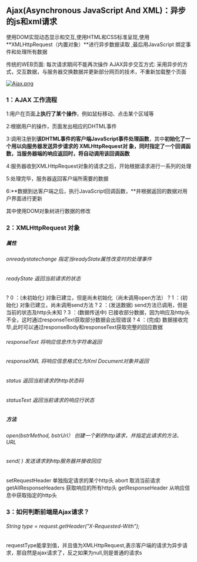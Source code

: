 ## Ajax(Asynchronous JavaScript And XML)：异步的js和xml请求

使用DOM实现动态显示和交互,使用HTML和CSS标准呈现,使用**XMLHttpRequest（内置对象）**进行异步数据读取 ,最后用JavaScript 绑定事件和处理所有数据

传统的WEB页面: 每次请求期间不能再次操作 AJAX异步交互方式: 采用异步的方式，交互数据，与服务器交换数据并更新部分网页的技术，不重新加载整个页面

[![Ajax.png](https://github.com/likang315/Java-and-Middleware/raw/master/9%EF%BC%9AJsp%EF%BC%8CEL%EF%BC%8CJstl%EF%BC%8CAjax%EF%BC%8CJson/%E6%96%B0%E5%BB%BA%E6%96%87%E4%BB%B6%E5%A4%B9/Ajax.png?raw=true)](https://github.com/likang315/Java-and-Middleware/blob/master/9：Jsp，EL，Jstl，Ajax，Json/新建文件夹/Ajax.png?raw=true)

### 1：AJAX 工作流程

1:用户在页面**上执行了某个操作**，例如鼠标移动、点击某个区域等

2:根据用户的操作，页面发出相应的DHTML事件

3:调用注册到**该DHTML事件的客户端JavaScript事件处理函数**，其中**初始化了一个用以向服务器发送异步请求的 XMLHttpRequest对 象，同时指定了一个回调函数，当服务器端的响应返回时，将自动调用该回调函数**

4:服务器收到XMLHttpRequest对象的请求之后，开始根据请求进行一系列的处理

5:处理完毕，服务器返回客户端所需要的数据

6:**数据到达客户端之后，执行JavaScript回调函数，**并根据返回的数据对用户界面进行更新

其中使用DOM对象树进行数据的修改

### 2：XMLHttpRequest 对象

##### 属性

###### onreadystatechange 指定当readyState属性改变时的处理事件

###### readyState 返回当前请求的状态

?	0 ：(未初始化) 对象已建立，但是尚未初始化（尚未调用open方法） ?	1 ：(初始化) 对象已建立，尚未调用send方法 ?	2 ：(发送数据) send方法已调用，但是当前的状态及http头未知 ?	3 ：(数据传送中) 已接收部分数据，因为响应及http头不全，这时通过responseText获取部分数据会出现错误 ?	4 ：(完成) 数据接收完毕,此时可以通过responseBody和responseText获取完整的回应数据

###### responseText 将响应信息作为字符串返回

###### responseXML 将响应信息格式化为Xml Document对象并返回

###### status 返回当前请求的http状态码

###### statusText 返回当前请求的响应行状态

##### 方法

###### open(bstrMethod, bstrUrl） 创建一个新的http请求，并指定此请求的方法、URL

###### send( ) 发送请求到http服务器并接收回应

setRequestHeader 单独指定请求的某个http头 abort 取消当前请求 getAllResponseHeaders 获取响应的所有http头 getResponseHeader 从响应信息中获取指定的http头

### 3：如何判断前端是Ajax请求？

###### String type = request.getHeader("X-Requested-With");

requestType能拿到值，并且值为XMLHttpRequest,表示客户端的请求为异步请求，那自然是ajax请求了，反之如果为null,则是普通的请求s